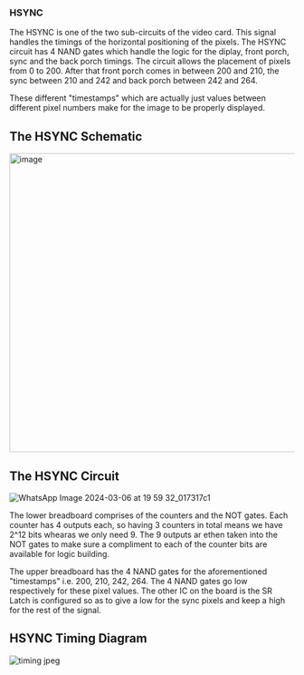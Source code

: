 ### HSYNC

The HSYNC is one of the two sub-circuits of the video card. This signal handles the timings of the horizontal positioning of the pixels. The HSYNC circuit has 4 NAND gates which handle the logic for the diplay, front porch, sync and the back porch timings. 
The circuit allows the placement of pixels from 0 to 200. After that front porch comes in between 200 and 210, the sync between 210 and 242 and back porch between 242 and 264.

These different "timestamps" which are actually just values between different pixel numbers make for the image to be properly displayed. 

## The HSYNC Schematic

 
<img width="527" alt="image" src="https://github.com/IEEE-NITK/Video_card_logic_gates/assets/111945991/a480b33f-cacc-4370-8194-c4052e4f577e">


## The HSYNC Circuit


![WhatsApp Image 2024-03-06 at 19 59 32_017317c1](https://github.com/IEEE-NITK/Video_card_logic_gates/assets/111945991/8872cbd5-ab8b-4a62-a921-54619d3528ae)


The lower breadboard comprises of the counters and the NOT gates. Each counter has 4 outputs each, so having 3 counters in total means we have 2^12 bits whearas we only need 9. The 9 outputs ar ethen taken into the NOT gates to make sure a compliment to each of the counter bits are available for logic building.

The upper breadboard has the 4 NAND gates for the aforementioned "timestamps" i.e. 200, 210, 242, 264. The 4 NAND gates go low respectively for these pixel values. The other IC on the board is the SR Latch is configured so as to give a low for the sync pixels and keep a high for the rest of the signal. 

## HSYNC Timing Diagram


![timing jpeg](https://github.com/IEEE-NITK/Video_card_logic_gates/assets/111945991/e5eb7e9d-e364-48dd-bc85-42b0c1a162e4)


